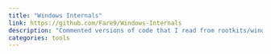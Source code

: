 ```yaml
---
title: "Windows Internals"
link: https://github.com/Fare9/Windows-Internals
description: "Commented versions of code that I read from rootkits/windows internals books"
categories: tools
---
```

